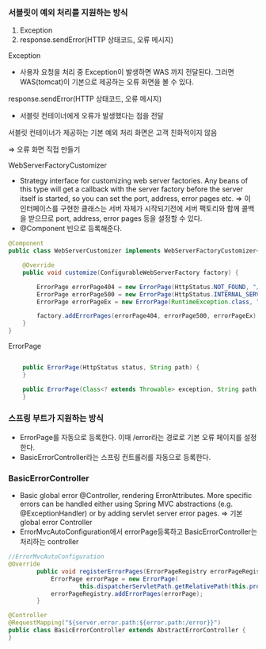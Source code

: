 
### 서블릿이 예외 처리를 지원하는 방식

1. Exception
2. response.sendError(HTTP 상태코드, 오류 메시지)

Exception

- 사용자 요청을 처리 중 Exception이 발생하면 WAS 까지 전달된다. 그러면 WAS(tomcat)이 기본으로 제공하는 오류 화면을 볼 수 있다.

response.sendError(HTTP 상태코드, 오류 메시지)

- 서블릿 컨테이너에게 오류가 발생했다는 점을 전달

서블릿 컨테이너가 제공하는 기본 예외 처리 화면은 고객 친화적이지 않음 

⇒ 오류 화면 직접 만들기

WebServerFactoryCustomizer

- Strategy interface for customizing web server factories. Any beans of this type will get a callback with the server factory before the server itself is started, so you can set the port, address, error pages etc. ⇒ 이 인터페이스를 구현한 클래스는 서버 자체가 시작되기전에 서버 팩토리와 함께 콜백을 받으므로 port, address, error pages 등을 설정할 수 있다.
- @Component 빈으로 등록해준다.

```java
@Component
public class WebServerCustomizer implements WebServerFactoryCustomizer<ConfigurableWebServerFactory> {

    @Override
    public void customize(ConfigurableWebServerFactory factory) {

        ErrorPage errorPage404 = new ErrorPage(HttpStatus.NOT_FOUND, "/error-page/404");
        ErrorPage errorPage500 = new ErrorPage(HttpStatus.INTERNAL_SERVER_ERROR, "/error-page/500");
        ErrorPage errorPageEx = new ErrorPage(RuntimeException.class, "/error-page/500");

        factory.addErrorPages(errorPage404, errorPage500, errorPageEx);
    }
}
```

ErrorPage

```java

	public ErrorPage(HttpStatus status, String path) {
	}

	public ErrorPage(Class<? extends Throwable> exception, String path) {
	}
```


### 스프링 부트가 지원하는 방식
* ErrorPage를 자동으로 등록한다. 이때 /error라는 경로로 기본 오류 페이지를 설정한다.
* BasicErrorController라는 스프링 컨트롤러를 자동으로 등록한다.

### BasicErrorController

- Basic global error @Controller, rendering ErrorAttributes. More specific errors can be handled either using Spring MVC abstractions (e.g. @ExceptionHandler) or by adding servlet server error pages. ⇒ 기본 global error Controller
- ErrorMvcAutoConfiguration에서 errorPage등록하고 BasicErrorController는 처리하는 controller

```java
//ErrorMvcAutoConfiguration
@Override
		public void registerErrorPages(ErrorPageRegistry errorPageRegistry) {
			ErrorPage errorPage = new ErrorPage(
					this.dispatcherServletPath.getRelativePath(this.properties.getError().getPath()));
			errorPageRegistry.addErrorPages(errorPage);
		}
```

```java
@Controller
@RequestMapping("${server.error.path:${error.path:/error}}")
public class BasicErrorController extends AbstractErrorController {
}
```
